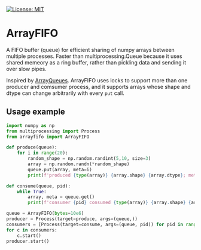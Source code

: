 [![License: MIT](https://img.shields.io/badge/License-MIT-yellow.svg)](https://opensource.org/licenses/MIT)

# ArrayFIFO

A FIFO buffer (queue) for efficient sharing of numpy arrays between multiple processes. Faster than multiprocessing.Queue because it uses shared memeory as a ring buffer, rather than pickling data and sending it over slow pipes.

Inspired by [ArrayQueues](https://github.com/portugueslab/arrayqueues). ArrayFIFO uses locks to support more than one producer and comsumer process, and it supports arrays whose shape and dtype can change arbitrarily with every `put` call.

## Usage example
```python
import numpy as np
from multiprocessing import Process
from arrayfifo import ArrayFIFO

def produce(queue):
    for i in range(20):
        random_shape = np.random.randint(5,10, size=3)
        array = np.random.randn(*random_shape)
        queue.put(array, meta=i)
        print(f'produced {type(array)} {array.shape} {array.dtype}; meta: {i}; hash: {hash(array.tobytes())}\n')

def consume(queue, pid):
    while True:
        array, meta = queue.get()
        print(f'consumer {pid} consumed {type(array)} {array.shape} {array.dtype}; meta: {meta}; hash: {hash(array.tobytes())}\n')

queue = ArrayFIFO(bytes=10e6)
producer = Process(target=produce, args=(queue,))
consumers = [Process(target=consume, args=(queue, pid)) for pid in range(3)]
for c in consumers:
    c.start()
producer.start()
```
